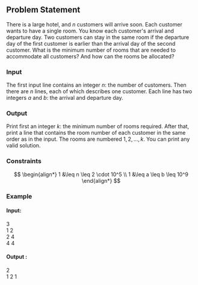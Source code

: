 ## Problem Statement

There is a large hotel, and $n$ customers will arrive soon. Each customer wants to have a single room.
You know each customer's arrival and departure day. Two customers can stay in the same room if the departure day of the first customer is earlier than the arrival day of the second customer.
What is the minimum number of rooms that are needed to accommodate all customers? And how can the rooms be allocated?

### Input
The first input line contains an integer $n$: the number of customers.
Then there are $n$ lines, each of which describes one customer. Each line has two integers $a$ and $b$: the arrival and departure day.

### Output
Print first an integer $k$: the minimum number of rooms required.
After that, print a line that contains the room number of each customer in the same order as in the input. The rooms are numbered $1, 2, \ldots, k$. You can print any valid solution.

### Constraints
$$
\begin{align*}
1 &\leq n \leq 2 \cdot 10^5 \\
1 &\leq a \leq b \leq 10^9
\end{align*}
$$

### Example

#### Input:
3\
1 2\
2 4\
4 4
#### Output :

2\
1 2 1
